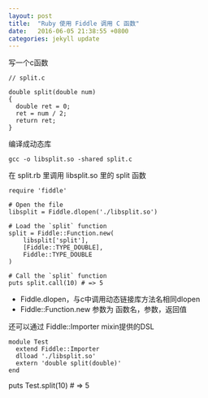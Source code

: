 ```yaml
---
layout: post
title:  "Ruby 使用 Fiddle 调用 C 函数"
date:   2016-06-05 21:38:55 +0800
categories: jekyll update
---
```



写一个c函数

```
// split.c

double split(double num)
{
  double ret = 0;
  ret = num / 2;
  return ret;
}
```

编译成动态库

```
gcc -o libsplit.so -shared split.c
```

在 split.rb 里调用 libsplit.so 里的 split 函数
```
require 'fiddle'

# Open the file
libsplit = Fiddle.dlopen('./libsplit.so')

# Load the `split` function
split = Fiddle::Function.new(
    libsplit['split'],
    [Fiddle::TYPE_DOUBLE],
    Fiddle::TYPE_DOUBLE
)

# Call the `split` function
puts split.call(10) # => 5
```
* Fiddle.dlopen，与c中调用动态链接库方法名相同dlopen
* Fiddle::Function.new 参数为 函数名，参数，返回值

还可以通过 Fiddle::Importer mixin提供的DSL

```
module Test
  extend Fiddle::Importer
  dlload './libsplit.so'
  extern 'double split(double)'
end
```

puts Test.split(10) # => 5
